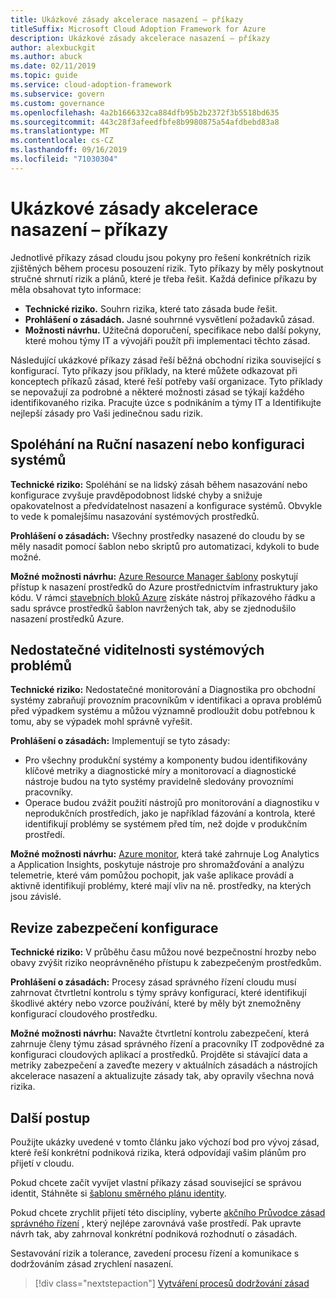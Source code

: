 ```yaml
---
title: Ukázkové zásady akcelerace nasazení – příkazy
titleSuffix: Microsoft Cloud Adoption Framework for Azure
description: Ukázkové zásady akcelerace nasazení – příkazy
author: alexbuckgit
ms.author: abuck
ms.date: 02/11/2019
ms.topic: guide
ms.service: cloud-adoption-framework
ms.subservice: govern
ms.custom: governance
ms.openlocfilehash: 4a2b1666332ca884dfb95b2b2372f3b5518bd635
ms.sourcegitcommit: 443c28f3afeedfbfe8b9980875a54afdbebd83a8
ms.translationtype: MT
ms.contentlocale: cs-CZ
ms.lasthandoff: 09/16/2019
ms.locfileid: "71030304"
---
```

# <a name="deployment-acceleration-sample-policy-statements"></a>Ukázkové zásady akcelerace nasazení – příkazy

Jednotlivé příkazy zásad cloudu jsou pokyny pro řešení konkrétních rizik zjištěných během procesu posouzení rizik. Tyto příkazy by měly poskytnout stručné shrnutí rizik a plánů, které je třeba řešit. Každá definice příkazu by měla obsahovat tyto informace:

- **Technické riziko.** Souhrn rizika, které tato zásada bude řešit.
- **Prohlášení o zásadách.** Jasné souhrnné vysvětlení požadavků zásad.
- **Možnosti návrhu.** Užitečná doporučení, specifikace nebo další pokyny, které mohou týmy IT a vývojáři použít při implementaci těchto zásad.

Následující ukázkové příkazy zásad řeší běžná obchodní rizika související s konfigurací. Tyto příkazy jsou příklady, na které můžete odkazovat při konceptech příkazů zásad, které řeší potřeby vaší organizace. Tyto příklady se nepovažují za podrobné a některé možnosti zásad se týkají každého identifikovaného rizika. Pracujte úzce s podnikáním a týmy IT a Identifikujte nejlepší zásady pro Vaši jedinečnou sadu rizik.

## <a name="reliance-on-manual-deployment-or-configuration-of-systems"></a>Spoléhání na Ruční nasazení nebo konfiguraci systémů

**Technické riziko:** Spoléhání se na lidský zásah během nasazování nebo konfigurace zvyšuje pravděpodobnost lidské chyby a snižuje opakovatelnost a předvídatelnost nasazení a konfigurace systémů. Obvykle to vede k pomalejšímu nasazování systémových prostředků.

**Prohlášení o zásadách:** Všechny prostředky nasazené do cloudu by se měly nasadit pomocí šablon nebo skriptů pro automatizaci, kdykoli to bude možné.

**Možné možnosti návrhu:** [Azure Resource Manager šablony](https://docs.microsoft.com/azure/azure-resource-manager/resource-group-overview#template-deployment) poskytují přístup k nasazení prostředků do Azure prostřednictvím infrastruktury jako kódu. V rámci [stavebních bloků Azure](https://github.com/mspnp/template-building-blocks/wiki) získáte nástroj příkazového řádku a sadu správce prostředků šablon navržených tak, aby se zjednodušilo nasazení prostředků Azure.

## <a name="lack-of-visibility-into-system-issues"></a>Nedostatečné viditelnosti systémových problémů

**Technické riziko:** Nedostatečné monitorování a Diagnostika pro obchodní systémy zabraňují provozním pracovníkům v identifikaci a oprava problémů před výpadkem systému a můžou významně prodloužit dobu potřebnou k tomu, aby se výpadek mohl správně vyřešit.

**Prohlášení o zásadách:** Implementují se tyto zásady:

- Pro všechny produkční systémy a komponenty budou identifikovány klíčové metriky a diagnostické míry a monitorovací a diagnostické nástroje budou na tyto systémy pravidelně sledovány provozními pracovníky.
- Operace budou zvážit použití nástrojů pro monitorování a diagnostiku v neprodukčních prostředích, jako je například fázování a kontrola, které identifikují problémy se systémem před tím, než dojde v produkčním prostředí.

**Možné možnosti návrhu:** [Azure monitor](https://docs.microsoft.com/azure/azure-monitor), která také zahrnuje Log Analytics a Application Insights, poskytuje nástroje pro shromažďování a analýzu telemetrie, které vám pomůžou pochopit, jak vaše aplikace provádí a aktivně identifikují problémy, které mají vliv na ně. prostředky, na kterých jsou závislé.

## <a name="configuration-security-reviews"></a>Revize zabezpečení konfigurace

**Technické riziko:** V průběhu času můžou nové bezpečnostní hrozby nebo obavy zvýšit riziko neoprávněného přístupu k zabezpečeným prostředkům.

**Prohlášení o zásadách:** Procesy zásad správného řízení cloudu musí zahrnovat čtvrtletní kontrolu s týmy správy konfigurací, které identifikují škodlivé aktéry nebo vzorce používání, které by měly být znemožněny konfigurací cloudového prostředku.

**Možné možnosti návrhu:** Navažte čtvrtletní kontrolu zabezpečení, která zahrnuje členy týmu zásad správného řízení a pracovníky IT zodpovědné za konfiguraci cloudových aplikací a prostředků. Projděte si stávající data a metriky zabezpečení a zaveďte mezery v aktuálních zásadách a nástrojích akcelerace nasazení a aktualizujte zásady tak, aby opravily všechna nová rizika.

## <a name="next-steps"></a>Další postup

Použijte ukázky uvedené v tomto článku jako výchozí bod pro vývoj zásad, které řeší konkrétní podniková rizika, která odpovídají vašim plánům pro přijetí v cloudu.

Pokud chcete začít vyvíjet vlastní příkazy zásad související se správou identit, Stáhněte si [šablonu směrného plánu identity](./template.md).

Pokud chcete zrychlit přijetí této disciplíny, vyberte [akčního Průvodce zásad správného řízení](../guides/index.md) , který nejlépe zarovnává vaše prostředí. Pak upravte návrh tak, aby zahrnoval konkrétní podniková rozhodnutí o zásadách.

Sestavování rizik a tolerance, zavedení procesu řízení a komunikace s dodržováním zásad zrychlení nasazení.

> [!div class="nextstepaction"]
> [Vytváření procesů dodržování zásad](./compliance-processes.md)

